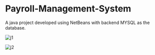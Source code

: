 # Payroll-Management-System
A java project developed using NetBeans with backend MYSQL as the database.

  ![j1](https://github.com/Mrudula-10/Payroll-Management-System/assets/127319614/2ba6ffac-fa53-4c0f-9164-5a902efafec2)

  ![j2](https://github.com/Mrudula-10/Payroll-Management-System/assets/127319614/a092b5cd-816c-4474-a18f-42899f3e2beb)
          
